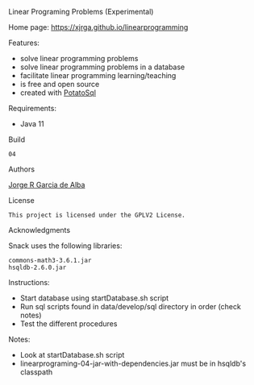 Linear Programing Problems (Experimental)
    
Home page: https://xjrga.github.io/linearprogramming
    
Features:
   - solve linear programming problems
   - solve linear programming problems in a database
   - facilitate linear programming learning/teaching
   - is free and open source
   - created with [PotatoSql](https://xjrga.github.io/potatosql "PotatoSql")
    
Requirements:
   - Java 11

Build

    04

Authors

[Jorge R Garcia de Alba](https://xjrga.github.io "Jorge R Garcia de Alba")

License

    This project is licensed under the GPLV2 License.

Acknowledgments

Snack uses the following libraries:

    commons-math3-3.6.1.jar
    hsqldb-2.6.0.jar

Instructions:
   - Start database using startDatabase.sh script
   - Run sql scripts found in data/develop/sql directory in order (check notes)
   - Test the different procedures

Notes:
   - Look at startDatabase.sh script
   - linearprograming-04-jar-with-dependencies.jar must be in hsqldb's classpath
    

